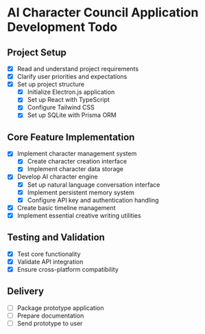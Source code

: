 # AI Character Council Application Development Todo

## Project Setup
- [x] Read and understand project requirements
- [x] Clarify user priorities and expectations
- [x] Set up project structure
  - [x] Initialize Electron.js application
  - [x] Set up React with TypeScript
  - [x] Configure Tailwind CSS
  - [x] Set up SQLite with Prisma ORM

## Core Feature Implementation
- [x] Implement character management system
  - [x] Create character creation interface
  - [x] Implement character data storage
- [x] Develop AI character engine
  - [x] Set up natural language conversation interface
  - [x] Implement persistent memory system
  - [x] Configure API key and authentication handling
- [x] Create basic timeline management
- [x] Implement essential creative writing utilities

## Testing and Validation
- [x] Test core functionality
- [x] Validate API integration
- [x] Ensure cross-platform compatibility

## Delivery
- [ ] Package prototype application
- [ ] Prepare documentation
- [ ] Send prototype to user

